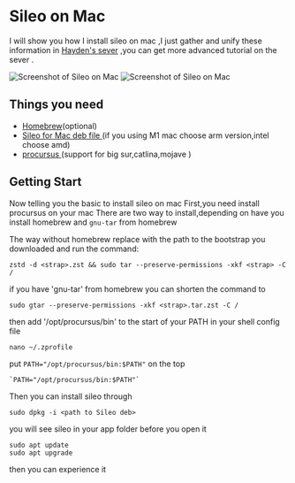 # Sileo on Mac

I will show you how I install sileo on mac ,I just gather and unify these information in [Hayden's sever](https://discord.com/invite/qgqhUJsP) ,you can get more advanced tutorial on the sever .

![Screenshot of Sileo on Mac][1]
![Screenshot of Sileo on Mac][2]

## Things you need
- [Homebrew](https://brew.sh/)(optional)
- [Sileo for Mac deb file ](https://github.com/powenn/Sileo-on-mac-/tree/main/sileo%20deb%20files) (if you using M1 mac choose arm version,intel choose amd)
- [procursus ](https://github.com/powenn/Sileo-on-mac-/tree/main/package)(support for big sur,catlina,mojave )

## Getting  Start

Now telling you the basic to install sileo on mac
First,you need install procursus on your mac 
There are two way to install,depending on have you install homebrew and `gnu-tar` from homebrew  

The way without homebrew
replace <strap> with the path to the bootstrap you downloaded and run the command: 
```
zstd -d <strap>.zst && sudo tar --preserve-permissions -xkf <strap> -C /
```
if you have 'gnu-tar' from homebrew you can shorten the command to
```
sudo gtar --preserve-permissions -xkf <strap>.tar.zst -C /
```
then add  '/opt/procursus/bin' to the start of your PATH in your shell config file
```
nano ~/.zprofile
```
put `PATH="/opt/procursus/bin:$PATH"` on the top 
```
`PATH="/opt/procursus/bin:$PATH"`
```
Then you can install sileo through 
```
sudo dpkg -i <path to Sileo deb>
```
you will see sileo in your app folder
before you open it 
```
sudo apt update
sudo apt upgrade
```
then you can experience it

[1]: https://github.com/powenn/Sileo-on-mac-/blob/main/screenshot/01.png
[2]: https://github.com/powenn/Sileo-on-mac-/blob/main/screenshot/02.png
